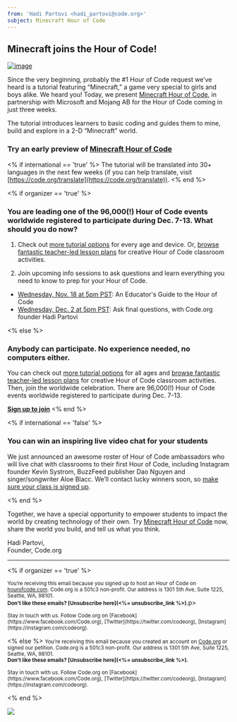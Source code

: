 ```yaml
---
from: 'Hadi Partovi <hadi_partovi@code.org>'
subject: Minecraft Hour of Code
---
```


## Minecraft joins the Hour of Code!

[![image](https://code.org/images/mc/fit-500/mc_social.jpg)](https://code.org/mc)

Since the very beginning, probably the #1 Hour of Code request we’ve heard is a tutorial featuring “Minecraft,” a game very special to girls and boys alike. We heard you! Today, we present [Minecraft Hour of Code](https://code.org/mc), in partnership with Microsoft and Mojang AB for the Hour of Code coming in just three weeks.

The tutorial introduces learners to basic coding and guides them to mine, build and explore in a 2-D “Minecraft” world.

### Try an early preview of [Minecraft Hour of Code](https://code.org/mc)

<% if international == 'true' %>
The tutorial will be translated into 30+ languages in the next few weeks (if you can help translate, visit [https://code.org/translate](https://code.org/translate)).
<% end %>

<% if organizer == 'true' %>
### You are leading one of the 96,000(!) Hour of Code events worldwide registered to participate during Dec. 7-13. What should you do now?

1) Check out [more tutorial options](https://code.org/learn) for every age and device. Or, [browse fantastic teacher-led lesson plans](https://code.org/teacher-led) for creative Hour of Code classroom activities.

2) Join upcoming info sessions to ask questions and learn everything you need to know to prep for your Hour of Code. 
- [Wednesday, Nov. 18 at 5pm PST](http://www.eventbrite.com/e/an-educators-guide-to-the-hour-of-code-tickets-17987415845): An Educator's Guide to the Hour of Code
- [Wednesday, Dec. 2 at 5pm PST](http://www.eventbrite.com/e/sneak-peek-2015-hour-of-code-tutorials-tickets-17987437911): Ask final questions, with Code.org founder Hadi Partovi

<% else %>
### Anybody can participate. No experience needed, no computers either.
You can check out [more tutorial options](https://code.org/learn) for all ages and [browse fantastic teacher-led lesson plans](https://code.org/teacher-led) for creative Hour of Code classroom activities. Then, join the worldwide celebration. There are 96,000(!) Hour of Code events worldwide registered to participate during Dec. 7-13.

[**Sign up to join**](https://hourofcode.com/)
<% end %> 

<% if international == 'false' %>
### You can win an inspiring live video chat for your students 
We just announced an awesome roster of Hour of Code ambassadors who will live chat with classrooms to their first Hour of Code, including Instagram founder Kevin Systrom, BuzzFeed publisher Dao Nguyen and singer/songwriter Aloe Blacc. We’ll contact lucky winners soon, so [make sure your class is signed up](https://hourofcode.com/). 

<% end %>

Together, we have a special opportunity to empower students to impact the world by creating technology of their own. Try [Minecraft Hour of Code](https://code.org/mc) now, share the world you build, and tell us what you think. 


Hadi Partovi, <br/>
Founder, Code.org

<hr>
<% if organizer == 'true' %>
<p><small>You’re receiving this email because you signed up to host an Hour of Code on <a href="https://hourofcode.com/">hourofcode.com</a>. Code.org is a 501c3 non-profit. Our address is 1301 5th Ave, Suite 1225, Seattle, WA, 98101.</small> <br />
<small><strong>Don't like these emails? [Unsubscribe here](<%= unsubscribe_link %>).</strong></small>p>
<p><small>Stay in touch with us. Follow Code.org on [Facebook](https://www.facebook.com/Code.org), [Twitter](https://twitter.com/codeorg), [Instagram](https://instagram.com/codeorg).</small></p>
<% else %>
<small>You’re receiving this email because you created an account on <a href="https://code.org/">Code.org</a> or signed our petition. Code.org is a 501c3 non-profit. Our address is 1301 5th Ave, Suite 1225, Seattle, WA, 98101.</small> <br />
<small><strong>Don't like these emails? [Unsubscribe here](<%= unsubscribe_link %>).</strong></small>
<p><small>Stay in touch with us. Follow Code.org on [Facebook](https://www.facebook.com/Code.org), [Twitter](https://twitter.com/codeorg), [Instagram](https://instagram.com/codeorg).</small></p>
<% end %>

![](<%= tracking_pixel %>)